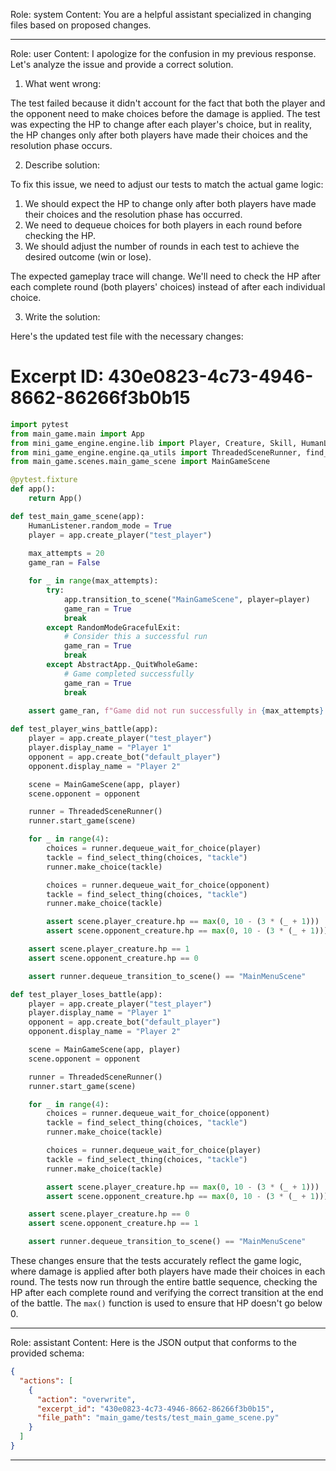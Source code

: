 Role: system
Content: You are a helpful assistant specialized in changing files based on proposed changes.
__________________
Role: user
Content: I apologize for the confusion in my previous response. Let's analyze the issue and provide a correct solution.

1. What went wrong:

The test failed because it didn't account for the fact that both the player and the opponent need to make choices before the damage is applied. The test was expecting the HP to change after each player's choice, but in reality, the HP changes only after both players have made their choices and the resolution phase occurs.

2. Describe solution:

To fix this issue, we need to adjust our tests to match the actual game logic:

1. We should expect the HP to change only after both players have made their choices and the resolution phase has occurred.
2. We need to dequeue choices for both players in each round before checking the HP.
3. We should adjust the number of rounds in each test to achieve the desired outcome (win or lose).

The expected gameplay trace will change. We'll need to check the HP after each complete round (both players' choices) instead of after each individual choice.

3. Write the solution:

Here's the updated test file with the necessary changes:

# Excerpt ID: 430e0823-4c73-4946-8662-86266f3b0b15
```python main_game/tests/test_main_game_scene.py
import pytest
from main_game.main import App
from mini_game_engine.engine.lib import Player, Creature, Skill, HumanListener, BotListener, AbstractApp
from mini_game_engine.engine.qa_utils import ThreadedSceneRunner, find_select_thing
from main_game.scenes.main_game_scene import MainGameScene

@pytest.fixture
def app():
    return App()

def test_main_game_scene(app):
    HumanListener.random_mode = True
    player = app.create_player("test_player")
    
    max_attempts = 20
    game_ran = False

    for _ in range(max_attempts):
        try:
            app.transition_to_scene("MainGameScene", player=player)
            game_ran = True
            break
        except RandomModeGracefulExit:
            # Consider this a successful run
            game_ran = True
            break
        except AbstractApp._QuitWholeGame:
            # Game completed successfully
            game_ran = True
            break
    
    assert game_ran, f"Game did not run successfully in {max_attempts} attempts"

def test_player_wins_battle(app):
    player = app.create_player("test_player")
    player.display_name = "Player 1"
    opponent = app.create_bot("default_player")
    opponent.display_name = "Player 2"

    scene = MainGameScene(app, player)
    scene.opponent = opponent

    runner = ThreadedSceneRunner()
    runner.start_game(scene)

    for _ in range(4):
        choices = runner.dequeue_wait_for_choice(player)
        tackle = find_select_thing(choices, "tackle")
        runner.make_choice(tackle)

        choices = runner.dequeue_wait_for_choice(opponent)
        tackle = find_select_thing(choices, "tackle")
        runner.make_choice(tackle)

        assert scene.player_creature.hp == max(0, 10 - (3 * (_ + 1)))
        assert scene.opponent_creature.hp == max(0, 10 - (3 * (_ + 1)))

    assert scene.player_creature.hp == 1
    assert scene.opponent_creature.hp == 0

    assert runner.dequeue_transition_to_scene() == "MainMenuScene"

def test_player_loses_battle(app):
    player = app.create_player("test_player")
    player.display_name = "Player 1"
    opponent = app.create_bot("default_player")
    opponent.display_name = "Player 2"

    scene = MainGameScene(app, player)
    scene.opponent = opponent

    runner = ThreadedSceneRunner()
    runner.start_game(scene)

    for _ in range(4):
        choices = runner.dequeue_wait_for_choice(opponent)
        tackle = find_select_thing(choices, "tackle")
        runner.make_choice(tackle)

        choices = runner.dequeue_wait_for_choice(player)
        tackle = find_select_thing(choices, "tackle")
        runner.make_choice(tackle)

        assert scene.player_creature.hp == max(0, 10 - (3 * (_ + 1)))
        assert scene.opponent_creature.hp == max(0, 10 - (3 * (_ + 1)))

    assert scene.player_creature.hp == 0
    assert scene.opponent_creature.hp == 1

    assert runner.dequeue_transition_to_scene() == "MainMenuScene"
```

These changes ensure that the tests accurately reflect the game logic, where damage is applied after both players have made their choices in each round. The tests now run through the entire battle sequence, checking the HP after each complete round and verifying the correct transition at the end of the battle. The `max()` function is used to ensure that HP doesn't go below 0.
__________________
Role: assistant
Content: Here is the JSON output that conforms to the provided schema:

```json
{
  "actions": [
    {
      "action": "overwrite",
      "excerpt_id": "430e0823-4c73-4946-8662-86266f3b0b15",
      "file_path": "main_game/tests/test_main_game_scene.py"
    }
  ]
}
```
__________________
